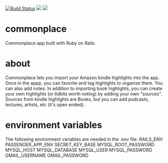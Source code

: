 [![Build Status](https://travis-ci.org/bdlangton/commonplace.svg?branch=master)](https://travis-ci.org/bdlangton/commonplace)
<a href="https://codeclimate.com/github/bdlangton/commonplace/maintainability"><img src="https://api.codeclimate.com/v1/badges/6c23c2ef5a34e3325ea0/maintainability" /></a>
<a href="https://codeclimate.com/github/bdlangton/commonplace/test_coverage"><img src="https://api.codeclimate.com/v1/badges/6c23c2ef5a34e3325ea0/test_coverage" /></a>

# commonplace

Commonplace app built with Ruby on Rails.

# about

Commonplace lets you import your Amazon kindle highlights into the app. Once in
the appp, you can favorite and tag highlights to organize them. You can also add
notes. In addition to importing book highlights, you can create your own
highlights (or tidbits worth noting) by adding your own "sources". Sources from
kindle highlights are Books, but you can add podcasts, lectures, artists, etc
(it's open ended).

# environment variables

The following environment variables are needed in the .env file:
RAILS_ENV
PASSENGER_APP_ENV
SECRET_KEY_BASE
MYSQL_ROOT_PASSWORD
MYSQL_HOST
MYSQL_DATABASE
MYSQL_USER
MYSQL_PASSWORD
GMAIL_USERNAME
GMAIL_PASSWORD
